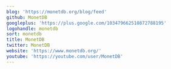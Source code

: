 ```yaml
---
blog: 'https://monetdb.org/blog/feed'
github: MonetDB
googleplus: 'https://plus.google.com/103479662510872788195'
logohandle: monetdb
sort: monetdb
title: MonetDB
twitter: MonetDB
website: 'https://www.monetdb.org/'
youtube: 'https://youtube.com/user/MonetDB'
---
```

